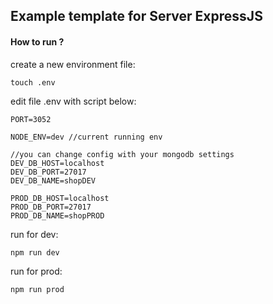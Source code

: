 ## Example template for Server ExpressJS

#### How to run ?

create a new environment file:

```
touch .env
```

edit file .env with script below:
```
PORT=3052 

NODE_ENV=dev //current running env

//you can change config with your mongodb settings
DEV_DB_HOST=localhost 
DEV_DB_PORT=27017
DEV_DB_NAME=shopDEV

PROD_DB_HOST=localhost
PROD_DB_PORT=27017
PROD_DB_NAME=shopPROD
```

run for dev:
```
npm run dev
```
run for prod:
```
npm run prod
```

